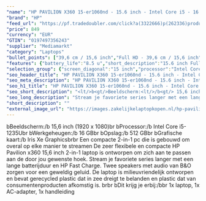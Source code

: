```yaml
---
"name": "HP PAVILION X360 15-er1060nd - 15.6 inch - Intel Core i5 - 16 GB - 512 GB"
"brand": "HP"
"feed_url": "https://pf.tradedoubler.com/click?a(3322666)p(262336)product(50617-1758378)ttid(3)url(https%3A%2F%2Fwww.mediamarkt.nl%2Fnl%2Fproduct%2F_hp-pavilion-x360-15-er1060nd-156-inch-intel-core-i5-16-gb-512-gb-1758378.html%3Futm_source%3Dtradedoubler%26utm_medium%3Daff-comparison%26utm_term%3D1758378)"
"price": 849
"currency": "EUR"
"GTIN": "0197497356243"
"supplier": "Mediamarkt"
"category": "Laptops"
"bullet_points": ["39,6 cm / 15,6 inch","Full HD - 39,6 cm / 15,6 inch","SSD , 512 GB , M.2 via PCIe","1x USB 3.2 Gen 2 (3.1 Gen 2) Type-C, USB Type-C DisplayPort alternatieve modus, USB Power Delivery, USB Sleep-and-Charge, 2x USB 3.2 Gen 1 (3.1 Gen 1) Type-A, 1x HDMI, Combo koptelefoon/microfoon port","Lithium polymer","35.76 cm x 2.06 cm x 22.92 cm / 1.79 kg","Microsoft Windows 11 Home"]
"features": {"battery_life":"8.5 u","short_description":"15.6 inch Full HD • Intel Core i5-1235U • 16 GB • 512 GB SSD • Intel Iris Xe Graphics","battery_capacity":"43 Wh","scope_of_delivery":"1x laptop, 1x AC-adapter, 1x handleiding","brightness":"250 cd/m²","additional_update_information":"Voor zover op de afbeeldingen apps worden getoond, geldt dat MediaMarkt niet kan garanderen dat de apps tijdens de volledige levensduur van het product goed zullen blijven functioneren. Dit hangt af van het beleid van de fabrikant.","min_duration_supported_software_updates":"2 jaar","bluetooth":"Ja","hard_disk_1":"SSD , 512 GB , M.2 via PCIe","card_reader":"Nee","charge_time_from_manufacturer":"Snelle oplaadtijd (50%): 45 min","panel_type":"IPS (In-Plane Switching)","height":"2,06 cm","product_introduction_date":"2023-03-24","depth":"22,92 cm","processor_speed_with_turbo":"4.4 GHz","product_height":"2,06 cm","image_quality":"Full HD","memory_speeds":"3200 MHz","touchscreen":"Ja","speakers":"Ja","convertibility":"Vast scherm","screen_diagonal_inches":"15.6 inch","weight":"1,79 kg","product_depth":"22,92 cm","model_year":"2023","shipping_costs":"0.00","memory_size":"16 GB","product_manufacturer":"HP","integrated_mike":"Nee","number_of_processor_cores":"10","processor_brand":"Intel®","wlan_standards":"WiFi 6 (802.11AX)","product_width":"35,76 cm","delivery_time":"1","bluetooth_version":"5.3","color":"Zilver","connections":"1x USB 3.2 Gen 2 (3.1 Gen 2) Type-C, USB Type-C DisplayPort alternatieve modus, USB Power Delivery, USB Sleep-and-Charge, 2x USB 3.2 Gen 1 (3.1 Gen 1) Type-A, 1x HDMI, Combo koptelefoon/microfoon port","image_ratio":"16:9","operating_system":"Microsoft Windows 11 Home","screen_diagonal_cm":"39,6 cm","screen_diagonal_cm_inch":"39,6 cm / 15,6 inch","battery_type":"Lithium polymer","product_type":"Laptop","capacity_of_1_hard_disk":"512 GB","type_of_1_hard_disk":"SSD","dimensions_weight":"35.76 cm x 2.06 cm x 22.92 cm / 1.79 kg","processor":"Intel Core i5-1235U","ram_configuration":"2 x 8 GB","front_camera":"Ja","resolution":"1920 x 1080","integrated_webcam":"Ja","processor_model":"Core™ i5","update_policy":"Onbekend","total_storage_space_in_gb":"512 GB","wlan":"Ja","ram_type":"DDR4","previous_price":"","manufacturer_part_number":"832L8EA#ABH","warranty_note":"Geen aanvullende garantie-informatie","special_features":"Trusted Platform Module (TPM), Password bescherming: BIOSPower onUser, EPEAT Gold, ENERGY STAR; Gyroscoop","keyboard_type":"QWERTY","manufacturer_supported_software_updates":"Ja","total_storage_space":"512 GB"}
"selection_group": {"screen_diagonal":"15 inch","processor":"Intel Core i5","changed_price_past_3_days":false,"product_family":"Pavilion"}
"seo_header_title": "HP PAVILION X360 15-er1060nd - 15.6 inch - Intel Core i5 - 16 GB - 512 GB"
"seo_meta_description": "HP PAVILION X360 15-er1060nd - 15.6 inch - Intel Core i5 - 16 GB - 512 GB"
"seo_h1_title": "HP PAVILION X360 15-er1060nd - 15.6 inch - Intel Core i5 - 16 GB - 512 GB"
"seo_short_description": "<lt/>b<gt/>Beeldscherm:<lt/>/b<gt/> 15,6 inch (1920 x 1080)<lt/>br<gt/> <lt/>b<gt/>Processor:<lt/>/b<gt/> Intel Core i5-1235U<lt/>br<gt/> <lt/>b<gt/>Werkgeheugen:<lt/>/b<gt/> 16 GB<lt/>br<gt/> <lt/>b<gt/>Opslag:<lt/>/b<gt/> 512 GB<lt/>br<gt/> <lt/>b<gt/>Grafische kaart:<lt/>/b<gt/> Iris Xe Graphics<lt/>br<gt/><lt/>br<gt/> Een compacte 2-in-1 pc die is gebouwd om overal op elke manier te streamen De zeer flexibele en compacte HP Pavilion x360 15,6 inch 2-in-1 laptop is ontworpen om zich aan te passen aan de door jou gewenste hoek."
"seo_long_description": "Stream je favoriete series langer met een lange batterijduur en HP Fast Charge. Twee speakers met audio van B&O zorgen voor een geweldig geluid. De laptop is milieuvriendelijk ontworpen en bevat gerecycled plastic dat in zee dreigt te belanden en plastic dat van consumentenproducten afkomstig is. <lt/>br<gt/><lt/>br<gt/> <lt/>b<gt/>Dit krijg je erbij:<lt/>/b<gt/><lt/>br<gt/> 1x laptop, 1x AC-adapter, 1x handleiding"
"short_description": ""
"external_image_url": "https://images.zakelijkelaptopkopen.nl/hp-pavilion-x360-15-er1060nd-156-inch-intel-core-i5-16-gb-512-gb-1758378.webp"
---
```


<lt/>b<gt/>Beeldscherm:<lt/>/b<gt/> 15,6 inch (1920 x 1080)<lt/>br<gt/> <lt/>b<gt/>Processor:<lt/>/b<gt/> Intel Core i5-1235U<lt/>br<gt/> <lt/>b<gt/>Werkgeheugen:<lt/>/b<gt/> 16 GB<lt/>br<gt/> <lt/>b<gt/>Opslag:<lt/>/b<gt/> 512 GB<lt/>br<gt/> <lt/>b<gt/>Grafische kaart:<lt/>/b<gt/> Iris Xe Graphics<lt/>br<gt/><lt/>br<gt/> Een compacte 2-in-1 pc die is gebouwd om overal op elke manier te streamen De zeer flexibele en compacte HP Pavilion x360 15,6 inch 2-in-1 laptop is ontworpen om zich aan te passen aan de door jou gewenste hoek. Stream je favoriete series langer met een lange batterijduur en HP Fast Charge. Twee speakers met audio van B&O zorgen voor een geweldig geluid. De laptop is milieuvriendelijk ontworpen en bevat gerecycled plastic dat in zee dreigt te belanden en plastic dat van consumentenproducten afkomstig is. <lt/>br<gt/><lt/>br<gt/> <lt/>b<gt/>Dit krijg je erbij:<lt/>/b<gt/><lt/>br<gt/> 1x laptop, 1x AC-adapter, 1x handleiding